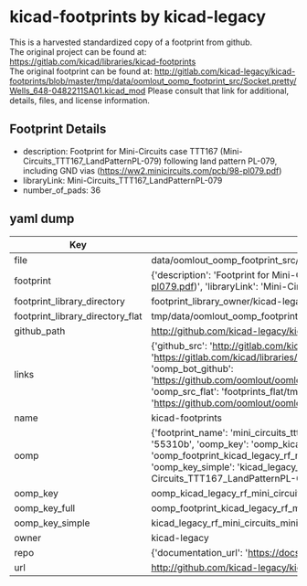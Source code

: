 # kicad-footprints by kicad-legacy  
This is a harvested standardized copy of a footprint from github.  
The original project can be found at:  
https://gitlab.com/kicad/libraries/kicad-footprints  
The original footprint can be found at:
http://gitlab.com/kicad-legacy/kicad-footprints/blob/master/tmp/data/oomlout_oomp_footprint_src/Socket.pretty/Wells_648-0482211SA01.kicad_mod
Please consult that link for additional, details, files, and license information.  
## Footprint Details
* description: Footprint for Mini-Circuits case TTT167 (Mini-Circuits_TTT167_LandPatternPL-079) following land pattern PL-079, including GND vias (https://ww2.minicircuits.com/pcb/98-pl079.pdf)  
* libraryLink: Mini-Circuits_TTT167_LandPatternPL-079  
* number_of_pads: 36  
## yaml dump  
| Key | Value |  
| --- | --- |  
| file | data/oomlout_oomp_footprint_src/kicad-footprints/RF_Mini-Circuits.pretty/Mini-Circuits_TTT167_LandPatternPL-079.kicad_mod |  
| footprint | {'description': 'Footprint for Mini-Circuits case TTT167 (Mini-Circuits_TTT167_LandPatternPL-079) following land pattern PL-079, including GND vias (https://ww2.minicircuits.com/pcb/98-pl079.pdf)', 'libraryLink': 'Mini-Circuits_TTT167_LandPatternPL-079', 'number_of_pads': 36} |  
| footprint_library_directory | footprint_library_owner/kicad-legacy_kicad-footprints |  
| footprint_library_directory_flat | tmp/data/oomlout_oomp_footprint_src/footprints_flat/kicad_legacy_rf_mini_circuits_mini_circuits_ttt167_landpatternpl_079/working |  
| github_path | http://github.com/kicad-legacy/kicad-footprints/blob/master/tmp/data/oomlout_oomp_footprint_src/RF_Mini-Circuits.pretty/Mini-Circuits_TTT167_LandPatternPL-079.kicad_mod |  
| links | {'github_src': 'http://gitlab.com/kicad-legacy/kicad-footprints/blob/master/tmp/data/oomlout_oomp_footprint_src/Socket.pretty/Wells_648-0482211SA01.kicad_mod', 'github_src_repo': 'https://gitlab.com/kicad/libraries/kicad-footprints', 'oomp_bot': 'tmp/data/oomlout_oomp_footprint_src/footprints/kicad_legacy_rf_mini_circuits_mini_circuits_ttt167_landpatternpl_079/working', 'oomp_bot_github': 'https://github.com/oomlout/oomlout_oomp_footprint_bot/tree/main/tmp/data/oomlout_oomp_footprint_src/footprints/kicad_legacy_rf_mini_circuits_mini_circuits_ttt167_landpatternpl_079/working', 'oomp_src_flat': 'footprints_flat/tmp/data/oomlout_oomp_footprint_src/footprints_flat/kicad_legacy_rf_mini_circuits_mini_circuits_ttt167_landpatternpl_079/working', 'oomp_src_flat_github': 'https://github.com/oomlout/oomlout_oomp_footprint_src/tree/main/tmp/data/oomlout_oomp_footprint_src/footprints_flat/kicad_legacy_rf_mini_circuits_mini_circuits_ttt167_landpatternpl_079/working'} |  
| name | kicad-footprints |  
| oomp | {'footprint_name': 'mini_circuits_ttt167_landpatternpl_079', 'library_name': 'rf_mini_circuits', 'md5': '55310b1f2422bcd1103f4f9d347bbe00', 'md5_10': '55310b1f24', 'md5_5': '55310', 'md5_6': '55310b', 'oomp_key': 'oomp_kicad_legacy_rf_mini_circuits_mini_circuits_ttt167_landpatternpl_079', 'oomp_key_extra': 'oomp_footprint_kicad_legacy_rf_mini_circuits_mini_circuits_ttt167_landpatternpl_079', 'oomp_key_full': 'oomp_footprint_kicad_legacy_rf_mini_circuits_mini_circuits_ttt167_landpatternpl_079_55310b', 'oomp_key_simple': 'kicad_legacy_rf_mini_circuits_mini_circuits_ttt167_landpatternpl_079', 'original_filename': 'data/oomlout_oomp_footprint_src/kicad-footprints/RF_Mini-Circuits.pretty/Mini-Circuits_TTT167_LandPatternPL-079.kicad_mod', 'owner_name': 'kicad_legacy'} |  
| oomp_key | oomp_kicad_legacy_rf_mini_circuits_mini_circuits_ttt167_landpatternpl_079 |  
| oomp_key_full | oomp_footprint_kicad_legacy_rf_mini_circuits_mini_circuits_ttt167_landpatternpl_079 |  
| oomp_key_simple | kicad_legacy_rf_mini_circuits_mini_circuits_ttt167_landpatternpl_079 |  
| owner | kicad-legacy |  
| repo | {'documentation_url': 'https://docs.github.com/rest/repos/repos#get-a-repository', 'message': 'Not Found'} |  
| url | http://github.com/kicad-legacy/kicad-footprints |  

